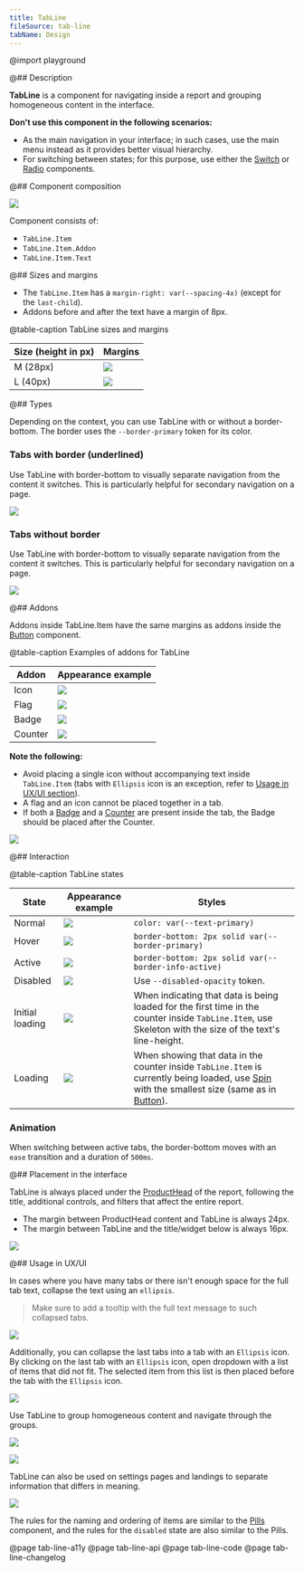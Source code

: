 ```yaml
---
title: TabLine
fileSource: tab-line
tabName: Design
---
```


@import playground

@## Description

**TabLine** is a component for navigating inside a report and grouping homogeneous content in the interface.

**Don't use this component in the following scenarios:**

- As the main navigation in your interface; in such cases, use the main menu instead as it provides better visual hierarchy.
- For switching between states; for this purpose, use either the [Switch](/components/switch/) or [Radio](/components/radio/) components.

@## Component composition

![](static/tabline-composition.png)

Component consists of:

- `TabLine.Item`
- `TabLine.Item.Addon`
- `TabLine.Item.Text`

@## Sizes and margins

- The `TabLine.Item` has a `margin-right: var(--spacing-4x)` (except for the `last-child`).
- Addons before and after the text have a margin of 8px.

@table-caption TabLine sizes and margins

| Size (height in px) | Margins               |
| ------------------- | --------------------- |
| M (28px)            | ![](static/tab-m.png) |
| L (40px)            | ![](static/tab-l.png) |

@## Types

Depending on the context, you can use TabLine with or without a border-bottom. The border uses the `--border-primary` token for its color.

### Tabs with border (underlined)

Use TabLine with border-bottom to visually separate navigation from the content it switches. This is particularly helpful for secondary navigation on a page.

![](static/tab-with-border.png)

### Tabs without border

Use TabLine with border-bottom to visually separate navigation from the content it switches. This is particularly helpful for secondary navigation on a page.

![](static/tab-without-border.png)

@## Addons

Addons inside TabLine.Item have the same margins as addons inside the [Button](/components/button/) component.

@table-caption Examples of addons for TabLine

| Addon   | Appearance example        |
| ------- | ------------------------- |
| Icon    | ![](static/icon.png)      |
| Flag    | ![](static/flag.png)      |
| Badge   | ![](static/badge.png)     |
| Counter | ![](static/counter.png)   |

**Note the following:**

- Avoid placing a single icon without accompanying text inside `TabLine.Item` (tabs with `Ellipsis` icon is an exception, refer to [Usage in UX/UI section](/components/tab-line/#usage_in_ux_ui)).
- A flag and an icon cannot be placed together in a tab.
- If both a [Badge](/components/badge/) and a [Counter](/components/counter/) are present inside the tab, the Badge should be placed after the Counter.

![](static/monster.png)

@## Interaction

@table-caption TabLine states

| State           | Appearance example       | Styles  |
| --------------- | ------------------------ | ------- |
| Normal          | ![](static/normal-active.png)            | `color: var(--text-primary)`  |
| Hover           | ![](static/hover.png)                     | `border-bottom: 2px solid var(--border-primary)` |
| Active          | ![](static/normal-active.png)            | `border-bottom: 2px solid var(--border-info-active)` |
| Disabled        | ![](static/disabled.png)               | Use `--disabled-opacity` token.  |
| Initial loading | ![](static/initial-loading.png) | When indicating that data is being loaded for the first time in the counter inside `TabLine.Item`, use Skeleton with the size of the text's line-height.                 |
| Loading         | ![](static/loading.png)                 | When showing that data in the counter inside `TabLine.Item` is currently being loaded, use [Spin](/components/spin/) with the smallest size (same as in [Button](/components/button)).|

### Animation

When switching between active tabs, the border-bottom moves with an `ease` transition and a duration of `500ms`.

@## Placement in the interface

TabLine is always placed under the [ProductHead](/components/product-head/) of the report, following the title, additional controls, and filters that affect the entire report.

- The margin between ProductHead content and TabLine is always 24px.
- The margin between TabLine and the title/widget below is always 16px.

![](static/tabs-margins.png)

@## Usage in UX/UI

In cases where you have many tabs or there isn't enough space for the full tab text, collapse the text using an `ellipsis`.

> Make sure to add a tooltip with the full text message to such collapsed tabs.

![](static/ellipsis.png)

Additionally, you can collapse the last tabs into a tab with an `Ellipsis` icon. By clicking on the last tab with an `Ellipsis` icon, open dropdown with a list of items that did not fit. The selected item from this list is then placed before the tab with the `Ellipsis` icon.

![](static/tabline-collapse.png)

Use TabLine to group homogeneous content and navigate through the groups.

![](static/tab-without-border.png)

![](static/tabs-example.png)

TabLine can also be used on settings pages and landings to separate information that differs in meaning.

![](static/tabs-example-2.png)

The rules for the naming and ordering of items are similar to the [Pills](/components/pills/) component, and the rules for the `disabled` state are also similar to the Pills.

@page tab-line-a11y
@page tab-line-api
@page tab-line-code
@page tab-line-changelog
